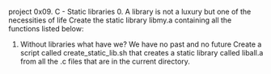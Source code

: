 project
0x09. C - Static libraries
0. A library is not a luxury but one of the necessities of life
Create the static library libmy.a containing all the functions listed below:
1. Without libraries what have we? We have no past and no future
Create a script called create_static_lib.sh that creates a static library called liball.a from all the .c files that are in the current directory.

